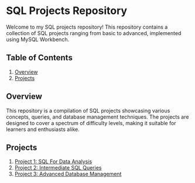 # SQL Projects Repository

Welcome to my SQL projects repository! This repository contains a collection of SQL projects ranging from basic to advanced, implemented using MySQL Workbench.

## Table of Contents

1. [Overview](#overview)
2. [Projects](#projects)

## Overview

This repository is a compilation of SQL projects showcasing various concepts, queries, and database management techniques. The projects are designed to cover a spectrum of difficulty levels, making it suitable for learners and enthusiasts alike.

## Projects

1. [Project 1: SQL For Data Analysis](./Project1_Basic)
2. [Project 2: Intermediate SQL Queries](./Project2_Intermediate)
3. [Project 3: Advanced Database Management](./Project3_Advanced)


